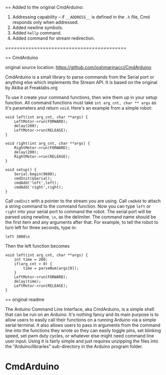 
== Added to the original CmdArduino:

1. Addressing capability – if `__ADDRESS__` is defined in the `.h` file, Cmd responds only when addressed.  
2. Added newline symbols.  
3. Added `hellp` command.  
4. Added command for stream redirection.  

==========================================



== CmdArduino

original source location:
https://github.com/joshmarinacci/CmdArduino


CmdArduino is a small library to parse commands from the Serial port
or anything else which implements the Stream API.  It is based on the
original by Akiba at Freaklabs.org

To use it create your command functions, then wire them up in your setup function.
All command functions must take `int arg_cnt, char ** args` as it's parameters
and return `void`.
Here's an example from a simple robot:

```
void left(int arg_cnt, char **args) {
    LeftMotor->run(FORWARD);
    delay(200);
    LeftMotor->run(RELEASE);
}

void right(int arg_cnt, char **args) {
    RightMotor->run(FORWARD);
    delay(200);
    RightMotor->run(RELEASE);
}

void setup() {
    Serial.begin(9600);
    cmdInit(&Serial);
    cmdAdd('left',left);
    cmdAdd('right',right);
}
```

Call `cmdInit` with a pointer to the stream you are using. Call `cmdAdd`
to attach a string command to the command function.  Now you can type `left`
or `right` into your serial port to command the robot.  The serial port
will be parsed using newline, `\n`, as the delimiter. The command name should
be the first item and any arguments after that.  For example, to tell the robot
to turn left for three seconds, type in:

```
left 3000\n
```

Then the left function becomes

```
void left(int arg_cnt, char **args) {
    int time = 200;
    if(arg_cnt > 0) {
        time = parseNum(args[0]);
    }
    LeftMotor->run(FORWARD);
    delay(time);
    LeftMotor->run(RELEASE);
}
```







== original readme

The Arduino Command Line Interface, aka CmdArduino, is a simple shell that can
be run on an Arduino. It's nothing fancy and its main purpose is to allow users
to easily call their functions on a running Arduino via a simple serial
terminal. It also allows users to pass in arguments from the command line into
the functions they wrote so they can easily toggle pins, set blinking speed,
set pwm duty cycles, or whatever else might need command line user input. Using
it is fairly simple and just requires unzipping the files into the
"Arduino/libraries" sub-directory in the Arduino program folder.
# CmdArduino
